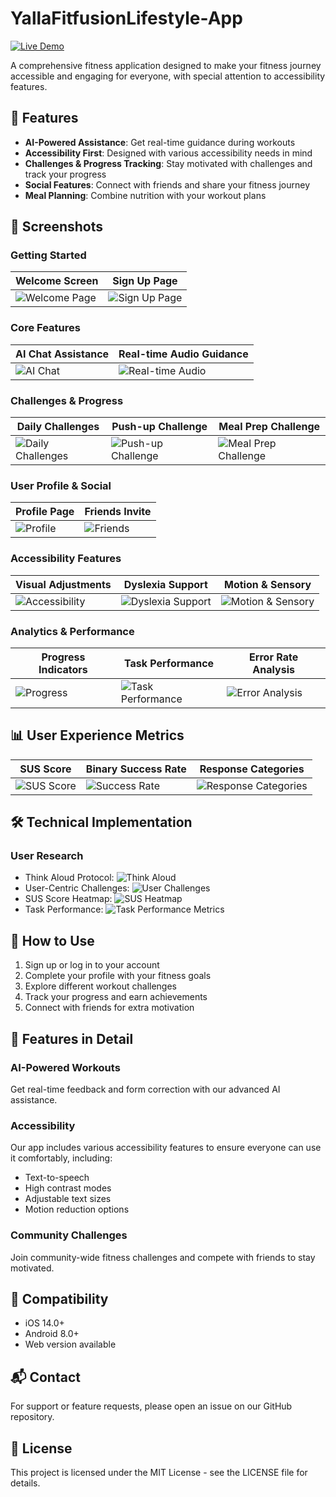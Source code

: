 # YallaFitfusionLifestyle-App

[![Live Demo](https://img.shields.io/badge/View-Live%20Demo-brightgreen)](https://smariamd.github.io/YallaFitfusionLifestyle-App/)

A comprehensive fitness application designed to make your fitness journey accessible and engaging for everyone, with special attention to accessibility features.

## 🚀 Features

- **AI-Powered Assistance**: Get real-time guidance during workouts
- **Accessibility First**: Designed with various accessibility needs in mind
- **Challenges & Progress Tracking**: Stay motivated with challenges and track your progress
- **Social Features**: Connect with friends and share your fitness journey
- **Meal Planning**: Combine nutrition with your workout plans

## 📱 Screenshots

### Getting Started

| Welcome Screen | Sign Up Page |
|----------------|--------------|
| ![Welcome Page](welcome%20page.PNG) | ![Sign Up Page](sing%20up%20page%201%20normal.PNG) |

### Core Features

| AI Chat Assistance | Real-time Audio Guidance |
|--------------------|--------------------------|
| ![AI Chat](Ai%20chat%20assistance.PNG) | ![Real-time Audio](real%20time%20audio%20assistance%20during%20workouts.PNG) |

### Challenges & Progress

| Daily Challenges | Push-up Challenge | Meal Prep Challenge |
|------------------|-------------------|---------------------|
| ![Daily Challenges](daily%202.PNG) | ![Push-up Challenge](push%20up%20challenge%20updated.PNG) | ![Meal Prep Challenge](meal%20prep%20challenge%20with%20workout.PNG) |

### User Profile & Social

| Profile Page | Friends Invite |
|--------------|----------------|
| ![Profile](profile%20page.PNG) | ![Friends](friends%20invite.PNG) |

### Accessibility Features

| Visual Adjustments | Dyslexia Support | Motion & Sensory |
|--------------------|------------------|------------------|
| ![Accessibility](accessibility%20features.PNG) | ![Dyslexia Support](dyslexia.PNG) | ![Motion & Sensory](colour%20and%20visual,motion%20sensory.PNG) |

### Analytics & Performance

| Progress Indicators | Task Performance | Error Rate Analysis |
|---------------------|------------------|---------------------|
| ![Progress](progress%20indicators.PNG) | ![Task Performance](mean%20time%20completion%20task.PNG) | ![Error Analysis](error%20rate%20analysis.PNG) |

## 📊 User Experience Metrics

| SUS Score | Binary Success Rate | Response Categories |
|-----------|---------------------|---------------------|
| ![SUS Score](sus%20score.PNG) | ![Success Rate](binary%20sucess%20rate.PNG) | ![Response Categories](count%20of%20resppnses%20by%20category.PNG) |

## 🛠️ Technical Implementation

### User Research
- Think Aloud Protocol: ![Think Aloud](think%20aloud%20protocol.PNG)
- User-Centric Challenges: ![User Challenges](user%20centric%20challenges.PNG)
- SUS Score Heatmap: ![SUS Heatmap](sus%20score%20heat%20map.PNG)
- Task Performance: ![Task Performance Metrics](task%20perfornance%20metrics%20error%20breakdown.PNG)

## 📝 How to Use

1. Sign up or log in to your account
2. Complete your profile with your fitness goals
3. Explore different workout challenges
4. Track your progress and earn achievements
5. Connect with friends for extra motivation

## 🌟 Features in Detail

### AI-Powered Workouts
Get real-time feedback and form correction with our advanced AI assistance.

### Accessibility
Our app includes various accessibility features to ensure everyone can use it comfortably, including:
- Text-to-speech
- High contrast modes
- Adjustable text sizes
- Motion reduction options

### Community Challenges
Join community-wide fitness challenges and compete with friends to stay motivated.

## 📱 Compatibility

- iOS 14.0+
- Android 8.0+
- Web version available

## 📬 Contact

For support or feature requests, please open an issue on our GitHub repository.

## 📄 License

This project is licensed under the MIT License - see the LICENSE file for details.
